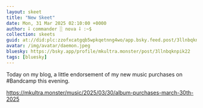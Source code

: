 ```yaml
---
layout: skeet
title: "New Skeet"
date: Mon, 31 Mar 2025 02:10:00 +0000
author: ⸸ commander ░ nova ⸸ :~$
collection: skeets
guid: at://did:plc:zzofxcatgqb5wpkqetnng4wo/app.bsky.feed.post/3llnbqknpik22
avatar: /img/avatar/daemon.jpeg
bluesky: https://bsky.app/profile/mkultra.monster/post/3llnbqknpik22
tags: [bluesky]
---
```


Today on my blog, a little endorsement of my new music purchases on #Bandcamp this evening.

<a href="https://mkultra.monster/music/2025/03/30/album-purchases-march-30th-2025" target="_blank">https://mkultra.monster/music/2025/03/30/album-purchases-march-30th-2025</a>
